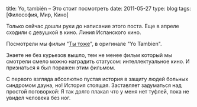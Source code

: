 title: Yo, también – Это стоит посмотреть
date: 2011-05-27
type: blog
tags: [Философия, Мир, Кино]

Только сейчас дошли руки до написание этого поста. Еще в апреле сходили с девушкой в кино. Линия Испанского кино. 

Посмотрели мы фильм "[Ты тоже](http://www.kinopoisk.ru/film/427441/)", в оригинале "Yo Tambien".

Знаете не без курьезов вышло, тем не менее фильм который мы смотрели смело можно наградить статусом: интеллектуальное кино. И признаться я был поражен этим фильмом. 

С первого взгляда абсолютно пустая история в защиту людей больных синдромом дауна, но! История стоящая. Заставляет задуматься над простой поговоркой: Я так долго плакал что у меня нет туфлей, пока не увидел человека без ног.
